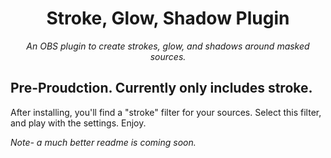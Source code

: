 <h1 align="center">Stroke, Glow, Shadow Plugin</h1>

<p align="center">
    <i align="center">An OBS plugin to create strokes, glow, and shadows around masked sources.</i>
</p>

<h2>Pre-Proudction. Currently only includes stroke.</h2>
<p>After installing, you'll find a "stroke" filter for your sources.  Select this filter, and play with the settings.  Enjoy.</p>
<p><i>Note- a much better readme is coming soon.</i></p>
